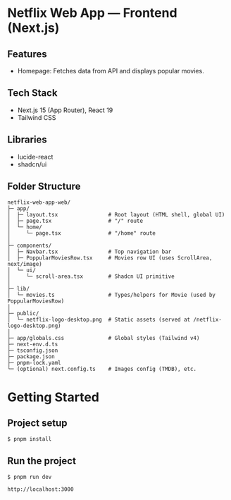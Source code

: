 # Netflix Web App — Frontend (Next.js)

## Features
- Homepage: Fetches data from API and displays popular movies.

## Tech Stack
- Next.js 15 (App Router), React 19
- Tailwind CSS

## Libraries
- lucide-react
- shadcn/ui

## Folder Structure
```
netflix-web-app-web/
├─ app/
│  ├─ layout.tsx                # Root layout (HTML shell, global UI)
│  ├─ page.tsx                  # "/" route
│  └─ home/
│     └─ page.tsx               # "/home" route
│
├─ components/
│  ├─ Navbar.tsx                # Top navigation bar
│  ├─ PoppularMoviesRow.tsx     # Movies row UI (uses ScrollArea, next/image)
│  └─ ui/
│     └─ scroll-area.tsx        # Shadcn UI primitive
│
├─ lib/
│  └─ movies.ts                 # Types/helpers for Movie (used by PoppularMoviesRow)
│
├─ public/
│  └─ netflix-logo-desktop.png  # Static assets (served at /netflix-logo-desktop.png)
│
├─ app/globals.css              # Global styles (Tailwind v4)
├─ next-env.d.ts
├─ tsconfig.json
├─ package.json
├─ pnpm-lock.yaml
└─ (optional) next.config.ts    # Images config (TMDB), etc.
```
# Getting Started

## Project setup
```
$ pnpm install
```
## Run the project
```
$ pnpm run dev

http://localhost:3000
```







